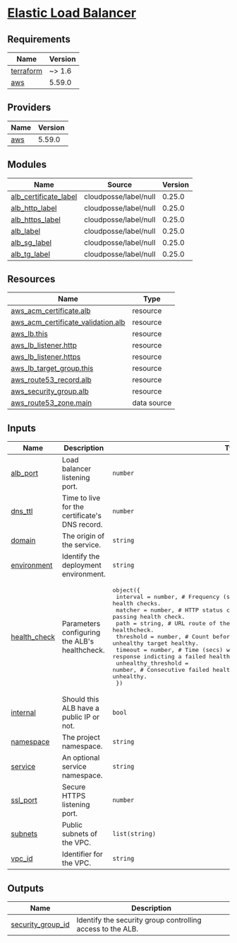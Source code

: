 # [Elastic Load Balancer](https://docs.aws.amazon.com/elasticloadbalancing)

<!-- BEGIN_TF_DOCS -->
## Requirements

| Name | Version |
|------|---------|
| <a name="requirement_terraform"></a> [terraform](#requirement\_terraform) | ~> 1.6 |
| <a name="requirement_aws"></a> [aws](#requirement\_aws) | 5.59.0 |

## Providers

| Name | Version |
|------|---------|
| <a name="provider_aws"></a> [aws](#provider\_aws) | 5.59.0 |

## Modules

| Name | Source | Version |
|------|--------|---------|
| <a name="module_alb_certificate_label"></a> [alb\_certificate\_label](#module\_alb\_certificate\_label) | cloudposse/label/null | 0.25.0 |
| <a name="module_alb_http_label"></a> [alb\_http\_label](#module\_alb\_http\_label) | cloudposse/label/null | 0.25.0 |
| <a name="module_alb_https_label"></a> [alb\_https\_label](#module\_alb\_https\_label) | cloudposse/label/null | 0.25.0 |
| <a name="module_alb_label"></a> [alb\_label](#module\_alb\_label) | cloudposse/label/null | 0.25.0 |
| <a name="module_alb_sg_label"></a> [alb\_sg\_label](#module\_alb\_sg\_label) | cloudposse/label/null | 0.25.0 |
| <a name="module_alb_tg_label"></a> [alb\_tg\_label](#module\_alb\_tg\_label) | cloudposse/label/null | 0.25.0 |

## Resources

| Name | Type |
|------|------|
| [aws_acm_certificate.alb](https://registry.terraform.io/providers/hashicorp/aws/5.59.0/docs/resources/acm_certificate) | resource |
| [aws_acm_certificate_validation.alb](https://registry.terraform.io/providers/hashicorp/aws/5.59.0/docs/resources/acm_certificate_validation) | resource |
| [aws_lb.this](https://registry.terraform.io/providers/hashicorp/aws/5.59.0/docs/resources/lb) | resource |
| [aws_lb_listener.http](https://registry.terraform.io/providers/hashicorp/aws/5.59.0/docs/resources/lb_listener) | resource |
| [aws_lb_listener.https](https://registry.terraform.io/providers/hashicorp/aws/5.59.0/docs/resources/lb_listener) | resource |
| [aws_lb_target_group.this](https://registry.terraform.io/providers/hashicorp/aws/5.59.0/docs/resources/lb_target_group) | resource |
| [aws_route53_record.alb](https://registry.terraform.io/providers/hashicorp/aws/5.59.0/docs/resources/route53_record) | resource |
| [aws_security_group.alb](https://registry.terraform.io/providers/hashicorp/aws/5.59.0/docs/resources/security_group) | resource |
| [aws_route53_zone.main](https://registry.terraform.io/providers/hashicorp/aws/5.59.0/docs/data-sources/route53_zone) | data source |

## Inputs

| Name | Description | Type | Default | Required |
|------|-------------|------|---------|:--------:|
| <a name="input_alb_port"></a> [alb\_port](#input\_alb\_port) | Load balancer listening port. | `number` | n/a | yes |
| <a name="input_dns_ttl"></a> [dns\_ttl](#input\_dns\_ttl) | Time to live for the certificate's DNS record. | `number` | n/a | yes |
| <a name="input_domain"></a> [domain](#input\_domain) | The origin of the service. | `string` | n/a | yes |
| <a name="input_environment"></a> [environment](#input\_environment) | Identify the deployment environment. | `string` | n/a | yes |
| <a name="input_health_check"></a> [health\_check](#input\_health\_check) | Parameters configuring the ALB's healthcheck. | <pre>object({<br>    interval            = number, # Frequency (secs) of the health checks.<br>    matcher             = number, # HTTP status code indicating a passing health check.<br>    path                = string, # URL route of the healthcheck.<br>    threshold           = number, # Count before considering an unhealthy target healthy.<br>    timeout             = number, # Time (secs) without a response indicting a failed health check.<br>    unhealthy_threshold = number, # Consecutive failed health checks before considering a target unhealthy.<br>  })</pre> | n/a | yes |
| <a name="input_internal"></a> [internal](#input\_internal) | Should this ALB have a public IP or not. | `bool` | n/a | yes |
| <a name="input_namespace"></a> [namespace](#input\_namespace) | The project namespace. | `string` | n/a | yes |
| <a name="input_service"></a> [service](#input\_service) | An optional service namespace. | `string` | `null` | no |
| <a name="input_ssl_port"></a> [ssl\_port](#input\_ssl\_port) | Secure HTTPS listening port. | `number` | n/a | yes |
| <a name="input_subnets"></a> [subnets](#input\_subnets) | Public subnets of the VPC. | `list(string)` | n/a | yes |
| <a name="input_vpc_id"></a> [vpc\_id](#input\_vpc\_id) | Identifier for the VPC. | `string` | n/a | yes |

## Outputs

| Name | Description |
|------|-------------|
| <a name="output_security_group_id"></a> [security\_group\_id](#output\_security\_group\_id) | Identify the security group controlling access to the ALB. |
<!-- END_TF_DOCS -->